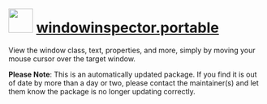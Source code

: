 # <img src="https://cdn.jsdelivr.net/gh/virtualex-itv/chocolatey-packages@cfd5955b3d908853bac0149541a3350ef83f1a7c/icons/windowinspector.png" width="48" height="48"/> [windowinspector.portable](https://community.chocolatey.org/packages/windowinspector.portable)

View the window class, text, properties, and more, simply by moving your mouse cursor over the target window.

**Please Note**: This is an automatically updated package. If you find it is out of date by more than a day or two, please contact the maintainer(s) and let them know the package is no longer updating correctly.
